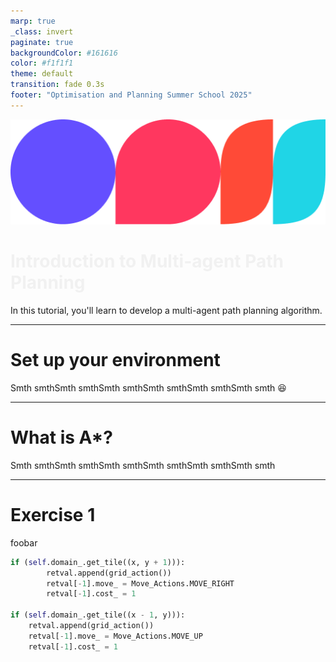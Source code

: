 ```yaml
---
marp: true
_class: invert
paginate: true
backgroundColor: #161616
color: #f1f1f1
theme: default
transition: fade 0.3s
footer: "Optimisation and Planning Summer School 2025"
---
```


<style>
    @import "base";
    @import url("https://fonts.googleapis.com/css2?family=Geist&display=swap");
    :root {
        font-size: 22px;
        font-family: "Geist", sans-serif;
        --color-fg-default: white;
        --color-canvas-default: white;
        padding: 64px;
    }
    footer, header { 
        padding: 32px 32px;
    }
    h1 > strong {
        color: #f1f1f1;
    }
</style>

![width:160px](logo-wide.png)

# **Introduction to Multi-agent Path Planning**

In this tutorial, you'll learn to develop a multi-agent path planning algorithm.

---

# Set up your environment

Smth smthSmth smthSmth smthSmth smthSmth smthSmth smth :satisfied:

---

# What is A\*?

Smth smthSmth smthSmth smthSmth smthSmth smthSmth smth

---

# Exercise 1

foobar

```py
if (self.domain_.get_tile((x, y + 1))):
        retval.append(grid_action())
        retval[-1].move_ = Move_Actions.MOVE_RIGHT
        retval[-1].cost_ = 1

if (self.domain_.get_tile((x - 1, y))):
    retval.append(grid_action())
    retval[-1].move_ = Move_Actions.MOVE_UP
    retval[-1].cost_ = 1
```
